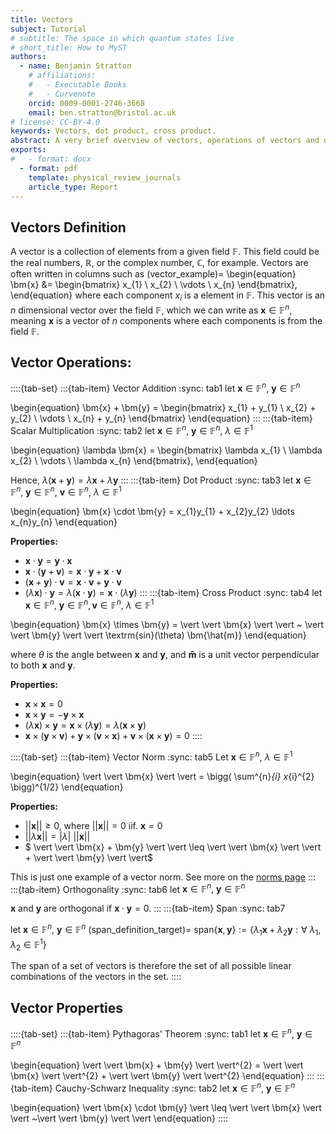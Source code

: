 ```yaml
---
title: Vectors 
subject: Tutorial
# subtitle: The space in which quantum states live
# short_title: How to MyST
authors:
  - name: Benjamin Stratton
    # affiliations:
    #   - Executable Books
    #   - Curvenote
    orcid: 0009-0001-2746-3668
    email: ben.stratton@bristol.ac.uk
# license: CC-BY-4.0
keywords: Vectors, dot product, cross product. 
abstract: A very brief overview of vectors, operations of vectors and other key properties. 
exports:
#   - format: docx
  - format: pdf
    template: physical_review_journals
    article_type: Report
---
```


## Vectors Definition 

A vector is a collection of elements from a given field $\mathbb{F}$. This field could be the real numbers, $\mathbb{R}$, or the complex number, $\mathbb{C}$, for example. Vectors are often written in columns such as 
(vector_example)=
\begin{equation}
    \bm{x} &= \begin{bmatrix}
           x_{1} \\
           x_{2} \\
           \vdots \\
           x_{n}
         \end{bmatrix},
  \end{equation}
where each component $x_{i}$ is a element in $\mathbb{F}$. This vector is an $n$ dimensional vector over the field $\mathbb{F}$, which we can write as $\bm{x} \in \mathbb{F}^{n}$, meaning $\bm{x}$ is a vector of $n$ components where each components is from the field $\mathbb{F}$. 

## Vector Operations:

::::{tab-set}
:::{tab-item} Vector Addition
:sync: tab1
let $\bm{x} \in \mathbb{F}^{n}, ~\bm{y} \in \mathbb{F}^{n}$ 

\begin{equation}
    \bm{x} + \bm{y} = \begin{bmatrix}
           x_{1} + y_{1} \\
           x_{2} + y_{2} \\
           \vdots \\
           x_{n} + y_{n}
         \end{bmatrix}
\end{equation}
:::
:::{tab-item} Scalar Multiplication
:sync: tab2
let $\bm{x} \in \mathbb{F}^{n}, ~ \bm{y} \in \mathbb{F}^{n},~ \lambda \in \mathbb{F}^{1}$

\begin{equation}
    \lambda \bm{x} = \begin{bmatrix}
           \lambda x_{1} \\
           \lambda x_{2} \\
           \vdots \\
           \lambda x_{n}
         \end{bmatrix},
\end{equation}

Hence, $\lambda (\bm{x} + \bm{y}) = \lambda \bm{x} + \lambda \bm{y}$
:::
:::{tab-item} Dot Product
:sync: tab3
let $\bm{x} \in \mathbb{F}^{n}, ~\bm{y} \in \mathbb{F}^{n}, ~\bm{v} \in \mathbb{F}^{n},~ \lambda \in \mathbb{F}^{1}$ 

\begin{equation}
    \bm{x} \cdot \bm{y} = x_{1}y_{1} + x_{2}y_{2} \ldots x_{n}y_{n}
\end{equation}

**Properties:**

- $\bm{x} \cdot \bm{y} = \bm{y} \cdot \bm{x}$
- $\bm{x} \cdot (\bm{y} + \bm{v}) = \bm{x} \cdot \bm{y} + \bm{x} \cdot \bm{v}$
- $(\bm{x} + \bm{y}) \cdot \bm{v} = \bm{x} \cdot \bm{v} + \bm{y} \cdot \bm{v}$
- $(\lambda \bm{x}) \cdot \bm{y} = \lambda(\bm{x} \cdot \bm{y}) = \bm{x} \cdot (\lambda \bm{y})$
:::
:::{tab-item} Cross Product 
:sync: tab4
let $\bm{x} \in \mathbb{F}^{n}, ~\bm{y} \in \mathbb{F}^{n}, \bm{v} \in \mathbb{F}^{n}, ~ \lambda \in \mathbb{F}^{1}$

\begin{equation}
\bm{x} \times \bm{y} = \vert \vert \bm{x} \vert \vert ~ \vert \vert \bm{y} \vert \vert \textrm{sin}(\theta) \bm{\hat{m}}
\end{equation}

where $\theta$ is the angle between $\bm{x}$ and $\bm{y}$, and $\bm{\hat{m}}$ is a unit vector perpendicular to both $\bm{x}$ and $\bm{y}$. 

**Properties:**

- $\bm{x} \times \bm{x} = 0$
- $\bm{x} \times \bm{y} = - \bm{y} \times \bm{x}$
- $(\lambda \bm{x}) \times \bm{y} = \bm{x} \times (\lambda \bm{y}) = \lambda (\bm{x} \times \bm{y})$
- $\bm{x} \times (\bm{y} \times \bm{v}) + \bm{y} \times (\bm{v} \times \bm{x}) + \bm{v} \times (\bm{x} \times \bm{y}) = 0$
::::

::::{tab-set}
:::{tab-item} Vector Norm
:sync: tab5
Let $\bm{x} \in \mathbb{F}^{n}, ~ \lambda \in \mathbb{F}^{1}$

\begin{equation}
\vert \vert \bm{x} \vert \vert = \bigg( \sum^{n}_{i} x_{i}^{2} \bigg)^{1/2}
\end{equation}

**Properties:**

- $\vert \vert \bm{x} \vert \vert \geq 0, ~\textrm{where}~\vert \vert \bm{x} \vert \vert = 0 ~\textrm{iif.}~\bm{x}=0$
- $\vert \vert \lambda \bm{x} \vert \vert = \vert \lambda \vert ~ \vert \vert \bm{x} \vert \vert$
- $ \vert \vert \bm{x} + \bm{y} \vert \vert \leq \vert \vert \bm{x} \vert \vert + \vert \vert \bm{y} \vert \vert$

This is just one example of a vector norm. See more on the [norms page](#norms_page_target)
:::
:::{tab-item} Orthogonality
:sync: tab6
let $\bm{x} \in \mathbb{F}^{n}, ~\bm{y} \in \mathbb{F}^{n}$

$\bm{x}$ and $\bm{y}$ are orthogonal if $\bm{x} \cdot \bm{y} = 0$.
:::
:::{tab-item} Span
:sync: tab7

let $\bm{x} \in \mathbb{F}^{n}, ~\bm{y} \in \mathbb{F}^{n}$
(span_definition_target)=
$\textrm{span} \{ \bm{x},\bm{y} \} := \{\lambda_1 \bm{x} + \lambda_2 \bm{y} : \forall~ \lambda_1, \lambda_2 \in \mathbb{F}^{1} \}$

The span of a set of vectors is therefore the set of all possible linear combinations of the vectors in the set. 
::::

## Vector Properties 

::::{tab-set}
:::{tab-item} Pythagoras' Theorem
:sync: tab1
let $\bm{x} \in \mathbb{F}^{n}, ~\bm{y} \in \mathbb{F}^{n}$

\begin{equation}
\vert \vert \bm{x} + \bm{y} \vert \vert^{2} = \vert \vert \bm{x} \vert \vert^{2} + \vert \vert \bm{y} \vert \vert^{2}
\end{equation}
:::
:::{tab-item} Cauchy-Schwarz Inequality
:sync: tab2
let $\bm{x} \in \mathbb{F}^{n}, ~\bm{y} \in \mathbb{F}^{n}$

\begin{equation}
\vert \bm{x} \cdot \bm{y} \vert \leq \vert \vert \bm{x} \vert \vert ~\vert \vert \bm{y} \vert \vert 
\end{equation}
::::

